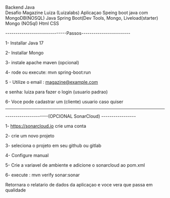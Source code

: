 Backend Java  
Desafio Magazine Luiza (Luizalabs)
Aplicaçao Speing boot java com MongoDB(NOSQL)
Java
Spring Boot(Dev Tools, Mongo, Liveload(starter)
Mongo (NOSql)
Html
CSS

------------------------------Passos------------------------

1- Installar Java 17

2- Installar Mongo

3- instale apache maven (opcional)

4- rode ou execute:  mvn spring-boot:run 

5 - Utilize o email : magazine@example.com 

e senha: luiza    para fazer o login (usuario padrao)

6- Voce pode cadastrar um (cliente) usuario caso quiser




---------------------------------------------------------------------------------------------------------------------------------------

---------------------(OPCIONAL SonarCloud) -----------------

1- https://sonarcloud.io  crie uma conta 

2- crie um novo projeto 

3- seleciona o projeto em seu github ou gitlab

4- Configure manual

5- Crie a variavel de ambiente e adicione o sonarcloud ao pom.xml

6-  execute : mvn verify sonar:sonar

Retornara o relatario de dados da aplicaçao
e voce vera que passa em qualidade 







